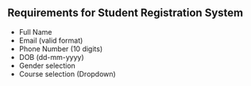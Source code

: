 ## Requirements for Student Registration System

- Full Name
- Email (valid format)
- Phone Number (10 digits)
- DOB (dd-mm-yyyy)
- Gender selection
- Course selection (Dropdown)
